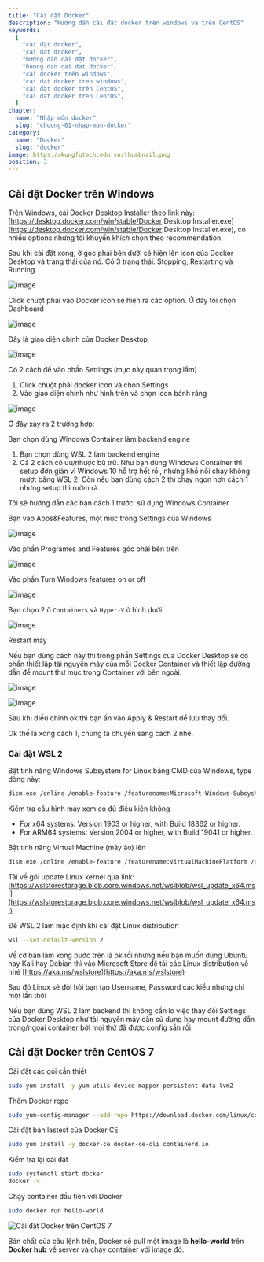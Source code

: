 ```yaml
---
title: "Cài đặt Docker"
description: "Hướng dẫn cài đặt docker trên windows và trên CentOS"
keywords:
  [
    "cài đặt docker",
    "cai dat docker",
    "hướng dẫn cài đặt docker",
    "huong dan cai dat docker",
    "cài docker trên windows",
    "cai dat docker tren windows",
    "cài đặt docker trên CentOS",
    "cai dat docker tren CentOS",
  ]
chapter:
  name: "Nhập môn docker"
  slug: "chuong-01-nhap-mon-docker"
category:
  name: "Docker"
  slug: "docker"
image: https://kungfutech.edu.vn/thumbnail.png
position: 3
---
```


## Cài đặt Docker trên Windows

Trên Windows, cài Docker Desktop Installer theo link này: [https://desktop.docker.com/win/stable/Docker Desktop Installer.exe](https://desktop.docker.com/win/stable/Docker Desktop Installer.exe), có nhiều options nhưng tôi khuyến khích chọn theo recommendation.

Sau khi cài đặt xong, ở góc phải bên dưới sẽ hiện lên icon của Docker Desktop và trạng thái của nó. Có 3 trạng thái: Stopping, Restarting và Running.

![image](https://user-images.githubusercontent.com/29374426/118397610-16874e00-b67f-11eb-8e14-f6c657d9d028.png)

Click chuột phải vào Docker icon sẽ hiện ra các option. Ở đây tôi chọn Dashboard

![image](https://user-images.githubusercontent.com/29374426/118397630-299a1e00-b67f-11eb-8dea-36c236ea7918.png)

Đây là giao diện chính của Docker Desktop

![image](https://user-images.githubusercontent.com/29374426/118397636-37e83a00-b67f-11eb-88c1-d6fde0e1ad88.png)

Có 2 cách để vào phần Settings (mục này quan trọng lắm)

1. Click chuột phải docker icon và chọn Settings
2. Vào giao diện chính như hình trên và chọn icon bánh răng

![image](https://user-images.githubusercontent.com/29374426/118397646-45052900-b67f-11eb-9cf3-1c3d65a027b3.png)

Ở đây xảy ra 2 trường hợp:

Bạn chọn dùng Windows Container làm backend engine

1. Bạn chọn dùng WSL 2 làm backend engine
2. Cả 2 cách có ưu/nhược bù trừ. Như bạn dùng Windows Container thì setup đơn giản vì Windows 10 hỗ trợ hết rồi, nhưng khổ nỗi chạy không mượt bằng WSL 2. Còn nếu bạn dùng cách 2 thì chạy ngon hơn cách 1 nhưng setup thì rườm rà.

Tôi sẽ hướng dẫn các bạn cách 1 trước: sử dụng Windows Container

Bạn vào Apps&Features, một mục trong Settings của Windows

![image](https://user-images.githubusercontent.com/29374426/118397658-54847200-b67f-11eb-9911-77d3a176743e.png)

Vào phần Programes and Features góc phải bên trên

![image](https://user-images.githubusercontent.com/29374426/118397670-5f3f0700-b67f-11eb-883a-ee62a70e12be.png)

Vào phần Turn Windows features on or off

![image](https://user-images.githubusercontent.com/29374426/118397677-682fd880-b67f-11eb-9d0d-18531c856770.png)

Bạn chọn 2 ô `Containers` và `Hyper-V` ở hình dưới

![image](https://user-images.githubusercontent.com/29374426/118397687-72ea6d80-b67f-11eb-869e-828dddfb22b3.png)

Restart máy

Nếu bạn dùng cách này thì trong phần Settings của Docker Desktop sẽ có phần thiết lập tài nguyên máy của mỗi Docker Container và thiết lập đường dẫn để mount thư mục trong Container với bên ngoài.

![image](https://user-images.githubusercontent.com/29374426/118397701-8564a700-b67f-11eb-9be7-0e5d065270db.png)

![image](https://user-images.githubusercontent.com/29374426/118397714-99a8a400-b67f-11eb-875c-97ba40fec0fb.png)

Sau khi điều chỉnh ok thì bạn ấn vào Apply & Restart để lưu thay đổi.

Ok thế là xong cách 1, chúng ta chuyển sang cách 2 nhé.

### Cài đặt WSL 2

Bật tính năng Windows Subsystem for Linux bằng CMD của Windows, type dòng này:

```bash
dism.exe /online /enable-feature /featurename:Microsoft-Windows-Subsystem-Linux /all /norestart
```

Kiểm tra cấu hình máy xem có đủ điều kiện không

- For x64 systems: Version 1903 or higher, with Build 18362 or higher.
- For ARM64 systems: Version 2004 or higher, with Build 19041 or higher.

Bật tính năng Virtual Machine (máy ảo) lên

```bash
dism.exe /online /enable-feature /featurename:VirtualMachinePlatform /all /norestart
```

Tải về gói update Linux kernel qua link: [https://wslstorestorage.blob.core.windows.net/wslblob/wsl_update_x64.msi](https://wslstorestorage.blob.core.windows.net/wslblob/wsl_update_x64.msi)

Để WSL 2 làm mặc định khi cài đặt Linux distribution

```bash
wsl --set-default-version 2
```

Về cơ bản làm xong bước trên là ok rồi nhưng nếu bạn muốn dùng Ubuntu hay Kali hay Debian thì vào Microsoft Store để tải các Linux distribution về nhé [https://aka.ms/wslstore](https://aka.ms/wslstore)

Sau đó Linux sẽ đòi hỏi bạn tạo Username, Password các kiểu nhưng chỉ một lần thôi

Nếu bạn dùng WSL 2 làm backend thì không cần lo việc thay đổi Settings của Docker Desktop như tài nguyên máy cần sử dụng hay mount đường dẫn trong/ngoài container bởi mọi thứ đã được config sẵn rồi.

## Cài đặt Docker trên CentOS 7

Cài đặt các gói cần thiết

```bash
sudo yum install -y yum-utils device-mapper-persistent-data lvm2
```

Thêm Docker repo

```bash
sudo yum-config-manager --add-repo https://download.docker.com/linux/centos/docker-ce.repo
```

Cài đặt bản lastest của Docker CE

```bash
sudo yum install -y docker-ce docker-ce-cli containerd.io
```

Kiểm tra lại cài đặt

```bash
sudo systemctl start docker
docker -v
```

Chạy container đầu tiên với Docker

```bash
sudo docker run hello-world
```

![Cài đặt Docker trên CentOS 7](https://user-images.githubusercontent.com/29374426/118398056-2bfd7780-b681-11eb-9e5f-368b903d4928.png)

Bản chất của câu lệnh trên, Docker sẽ pull một image là **hello-world** trên **Docker hub** về server và chạy container với image đó.

